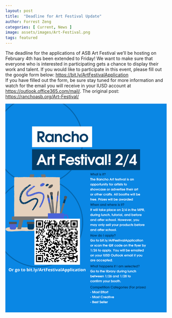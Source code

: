 ```yaml
---
layout: post
title:  "Deadline for Art Festival Update"
author: Forrest Zeng
categories: [ Current, News ]
image: assets/images/Art-Festival.png
tags: featured 
---
```


The deadline for the applications of ASB Art Festival we’ll be hosting on February 4th has been extended to Friday! We want to make sure that everyone who is interested in participating gets a chance to display their work and talent. 
If you would like to participate in this event, please fill out the google form below:
https://bit.ly/ArtFestivalApplication  
If you have filled out the form, be sure stay tuned for more information and watch for the email you will receive in your IUSD account at https://outlook.office365.com/mail/. 
The original post: https://ranchoasb.org/Art-Festival/ 
 
 ![JPEG](/assets/images/Art-Festival.png)
